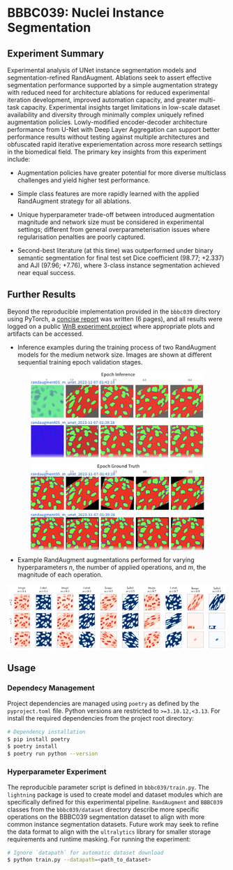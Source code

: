 # BBBC039: Nuclei Instance Segmentation

## Experiment Summary

Experimental analysis of UNet instance segmentation models and segmentation-refined RandAugment. Ablations seek to assert effective segmentation performance supported by a simple augmentation strategy with reduced need for architecture ablations for reduced experimental iteration development, improved automation capacity, and greater multi-task capacity. Experimental insights target limitations in low-scale dataset availability and diversity through minimally complex uniquely refined augmentation policies. Lowly-modified encoder-decoder architecture performance from U-Net with Deep Layer Aggregation can support better performance results without testing against multiple architectures and obfuscated rapid iterative experiementation across more research settings in the biomedical field. The primary key insights from this experiment include:

- Augmentation policies have greater potential for more diverse multiclass challenges and yield higher test performance.

- Simple class features are more rapidly learned with the applied RandAugment strategy for all ablations.

- Unique hyperparameter trade-off between introduced augmentation magnitude and network size must be considered in experimental settings; different from general overparameterisation issues where regularisation penalties are poorly captured.

- Second-best literature (at this time) was outperformed under binary semantic segmentation for final test set Dice coefficient (98.77; +2.337) and AJI (97.96; +7.76), where 3-class instance segmentation achieved near equal success.

## Further Results

Beyond the reproducible implementation provided in the `bbbc039` directory using PyTorch, a [concise report](report/main.pdf) was written (6 pages), and all results were logged on a public [WnB experiment project](https://wandb.ai/joshbercich/BBBC039) where appropriate plots and artifacts can be accessed.

- Inference examples during the training process of two RandAugment models for the medium network size. Images are shown at different sequential training epoch validation stages.

<p align="center" width="100%">
<img src='figures/epoch-inference.png' width='400' align='center'>
</p>

<p align="center" width="100%">
<img src='figures/epoch-labels.png' width='400' align='center'>
</p>

- Example RandAugment augmentations performed for varying hyperparameters *n*, the number of applied operations, and *m*, the magnitude of each operation.

<p align="center" width="100%">
<img src='figures/randaugment.png' width='600' align='center'>
</p>

## Usage

### Dependecy Management

Project dependencies are managed using `poetry` as defined by the `pyproject.toml` file. Python versions are restricted to `>=3.10.12,<3.13`. For install the required dependencies from the project root directory:

```bash
# Dependency installation
$ pip install poetry
$ poetry install
$ poetry run python --version
```

### Hyperparameter Experiment

The reproducible parameter script is defined in `bbbc039/train.py`. The `lightning` package is used to create model and dataset modules which are specifically defined for this experimental pipeline. `RandAugment` and `BBBC039` classes from the `bbbc039/dataset` directory describe more specific operations on the BBBC039 segmentation dataset to align with more common instance segmentation datasets. Future work may seek to refine the data format to align with the `ultralytics` library for smaller storage requirements and runtime masking. For running the experiment:

```bash
# Ignore `datapath` for automatic dataset download
$ python train.py --datapath=<path_to_dataset>
```
